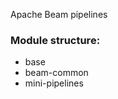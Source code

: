 Apache Beam pipelines

<h3>Module structure:</h3>
<ul>
    <li>base</li>
    <li>beam-common</li>
    <li>mini-pipelines</li>
</ul>